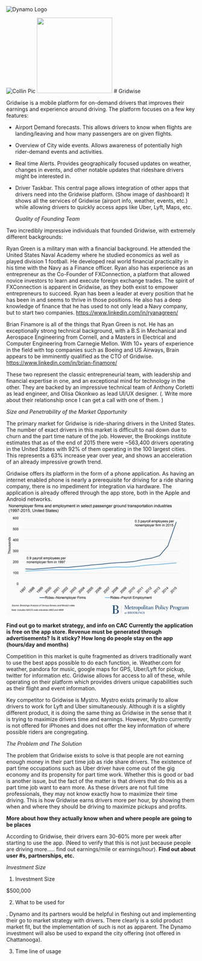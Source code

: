 ![Dynamo Logo](http://dynamo.vc/img/dynamo-fulllogo.png)


![Collin Pic](https://media.licdn.com/mpr/mpr/shrinknp_200_200/AAEAAQAAAAAAAAl4AAAAJGJiYThlNTljLWY5YTMtNDkyMS05MTg5LTgxNTZlNzlmNDkwZg.jpg)
<img src="https://gridwise.io/wp-content/uploads/2017/02/cropped-160905-Gridwise-Logo-REV-500-only2-270x270.png" width="200" height="200" /> # Gridwise


Gridwise is a mobile platform for on-demand drivers that improves their earnings and experience around driving. The platform focuses on a few key features: 
* Airport Demand forecasts. This allows drivers to know when flights are landing/leaving and how many passengers are on given flights. 
* Overview of City wide events. Allows awareness of potentially high rider-demand events and activities. 
* Real time Alerts. Provides geographically focused updates on weather, changes in events, and other notable updates that rideshare drivers might be interested in. 
* Driver Taskbar. This central page allows integration of other apps that drivers need into the Gridwise platform. (Show image of dashboard) It shows all the services of Gridwise (airport info, weather, events, etc.) while allowing drivers to quickly access apps like Uber, Lyft, Maps, etc. 

  
   *Quality of Founding Team*
   
Two incredibly impressive individuals that founded Gridwise, with extremely different backgrounds:

Ryan Green is a military man with a financial background. He attended the United States Naval Academy where he studied economics as well as played division 1 football. He developed real world financial practicality in his time with the Navy as a Finance officer.  Ryan also has experience as an entrepreneur as the Co-Founder of FXConnection, a platform that allowed novice investors to learn and execute foreign exchange trades. The spirit of FXConnection is apparent in Gridwise, as they both exist to empower entrepreneurs to succeed. Ryan has been a leader at every position that he has been in and seems to thrive in those positions. He also has a deep knowledge of finance that he has used to not only lead a Navy company, but to start two companies. https://www.linkedin.com/in/ryanagreen/

Brian Finamore is all of the things that Ryan Green is not. He has an exceptionally strong technical background, with a B.S in Mechanical and Aerospace Engineering from Cornell, and a Masters in Electrical and Computer Engineering from Carnegie Mellon. With 10+ years of experience in the field with top companies such as Boeing and US Airways, Brain appears to be imminently qualified as the CTO of Gridwise. https://www.linkedin.com/in/brian-finamore/

These two represent the classic entrepreneurial team, with leadership and financial expertise in one, and an exceptional mind for technology in the other. They are backed by an impressive technical team of Anthony Corletti as lead engineer, and Olisa Okonkwo as lead UI/UX designer.  (.	 Write more about their relationship once I can get a call with one of them. 														)

 
   *Size and Penetrability of the Market Opportunity*
   
   The primary market for Gridwise is ride-sharing drivers in the United States. The number of exact drivers in this market is difficult to nail down due to churn and the part time nature of the job. However, the Brookings institute estimates that as of the end of 2015 there were ~563,400 drivers operating in the United States with 92% of them operating in the 100 largest cities.  This represents a 63% increase year over year, and shows an acceleration of an already impressive growth trend.
   
Gridwise offers its platform in the form of a phone application. As having an internet enabled phone is nearly a prerequisite for driving for a ride sharing company, there is no impediment for integration via hardware. The application is already offered through the app store, both in the Apple and Android networks. 
![](https://raw.githubusercontent.com/CollinThul/Dynamo-Case/master/rideshare.JPG)


__Find out go to market strategy, and info on CAC__
__Currently the application is free on the app store. Revenue must be generated through advertisements?__
__Is it sticky? How long do people stay on the app (hours/day and months)__ 

Competition in this market is quite fragmented as drivers traditionally want to use the best apps possible to do each function, ie. Weather.com for weather, pandora for music, google maps for GPS, Uber/Lyft for pickup, twitter for information etc.  Gridwise allows for access to all of these, while operating on their platform which provides drivers unique capabilities such as their flight and event information. 

Key competitor to Gridwise is Mystro. Mystro exists primarily to allow drivers to work for Lyft and Uber simultaneously. Although it is a slightly different product, it is doing the same thing as Gridwise in the sense that it is trying to maximize drivers time and earnings. However, Mystro currently is not offered for iPhones and does not offer the key information of where possible riders are congregating. 

  
   *The Problem and The Solution*
   
  The problem that Gridwise exists to solve is that people are not earning enough money in their part time job as ride share drivers. The existence of part time occupations such as Uber driver have come out of the gig economy and its propensity for part time work. Whether this is good or bad is another issue, but the fact of the matter is that drivers that do this as a part time job want to earn more. As these drivers are not full time professionals, they may not know exactly how to maximize their time driving. This is how Gridwise earns drivers more per hour, by showing them when and where they should be driving to maximize pickups and profits. 
  
  __More about how they actually know when and where people are going to be places__ 
  
  According to Gridwise, their drivers earn 30-60% more per week after starting to use the app. (Need to verify that this is not just because people are driving more….. find out earnings/mile or earnings/hour). 
  __Find out about user #s, partnerships, etc.__

  
   *Investment Size*
  
  1. Investment Size
  
  $500,000
  
  2. What to be used for
  
  . Dynamo and its partners would be helpful in fleshing out and implementing their go to market strategy with drivers. There clearly is a solid product market fit, but the implementation of such is not as apparent.  The Dynamo investment will also be used to expand the city offering (not offered in Chattanooga). 
  
  3. Time line of usage

